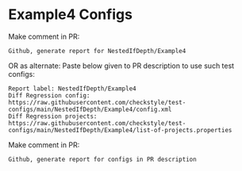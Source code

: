 # Example4 Configs
Make comment in PR:
```
Github, generate report for NestedIfDepth/Example4
```
OR as alternate:
Paste below given to PR description to use such test configs:
```
Report label: NestedIfDepth/Example4
Diff Regression config: https://raw.githubusercontent.com/checkstyle/test-configs/main/NestedIfDepth/Example4/config.xml
Diff Regression projects: https://raw.githubusercontent.com/checkstyle/test-configs/main/NestedIfDepth/Example4/list-of-projects.properties
```
Make comment in PR:
```
Github, generate report for configs in PR description
```
